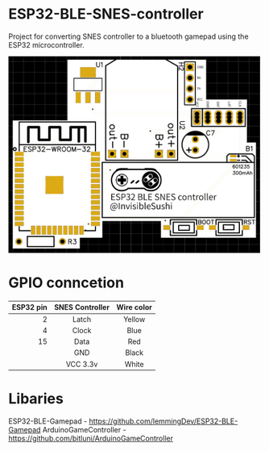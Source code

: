 # ESP32-BLE-SNES-controller

Project for converting SNES controller to a bluetooth gamepad using the ESP32 microcontroller.

<img src="/Image/PCB.png" width="500" />

# GPIO conncetion
|       ESP32 pin | SNES Controller | Wire color |
|---:|:-------:|:--------:|
| 2  |   Latch |   Yellow | 
| 4  |   Clock |   Blue   | 
| 15 |   Data  |   Red    | 
|    |   GND   |   Black  | 
|    | VCC 3.3v|   White  | 

# Libaries
ESP32-BLE-Gamepad - https://github.com/lemmingDev/ESP32-BLE-Gamepad
ArduinoGameController - https://github.com/bitluni/ArduinoGameController
